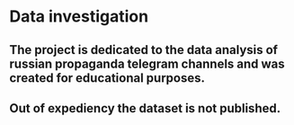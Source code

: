﻿# Data investigation

## The project is dedicated to the data analysis of russian propaganda telegram channels and was created for educational purposes.
## Out of expediency the dataset is not published.
